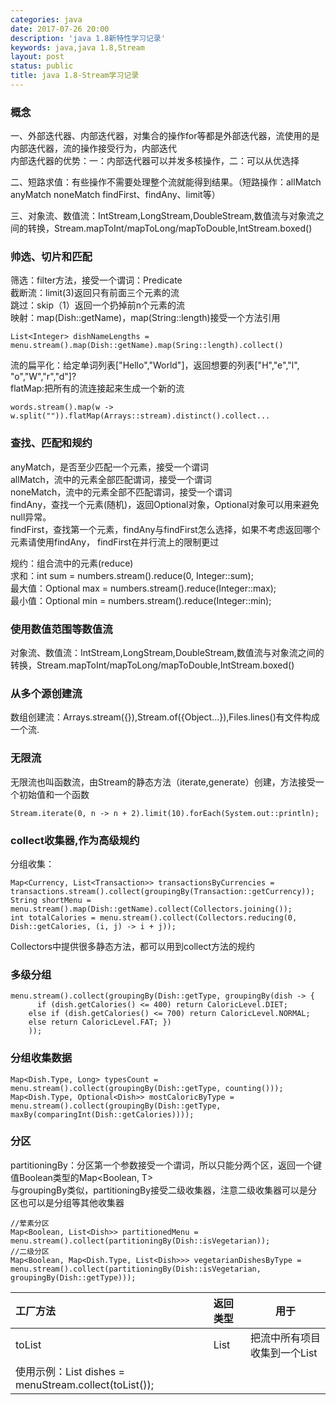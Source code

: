 ```yaml
---
categories: java
date: 2017-07-26 20:00
description: 'java 1.8新特性学习记录'
keywords: java,java 1.8,Stream
layout: post
status: public
title: java 1.8-Stream学习记录
---
```

### 概念  
一、外部迭代器、内部迭代器，对集合的操作for等都是外部迭代器，流使用的是内部迭代器，流的操作接受行为，内部迭代  
内部迭代器的优势：一：内部迭代器可以并发多核操作，二：可以从优选择  

二、短路求值：有些操作不需要处理整个流就能得到结果。（短路操作：allMatch anyMatch noneMatch findFirst、findAny、limit等）  

三、对象流、数值流：IntStream,LongStream,DoubleStream,数值流与对象流之间的转换，Stream.mapToInt/mapToLong/mapToDouble,IntStream.boxed()  

### 帅选、切片和匹配  
筛选：filter方法，接受一个谓词：Predicate<T>  
截断流：limit(3)返回只有前面三个元素的流  
跳过：skip（1）返回一个扔掉前n个元素的流  
映射：map(Dish::getName)，map(String::length)接受一个方法引用  
```
List<Integer> dishNameLengths = menu.stream().map(Dish::getName).map(Sring::length).collect()
```
流的扁平化：给定单词列表["Hello","World"]，返回想要的列表["H","e","l", "o","W","r","d"]?  
flatMap:把所有的流连接起来生成一个新的流  
```
words.stream().map(w -> w.split("")).flatMap(Arrays::stream).distinct().collect...
```

### 查找、匹配和规约  
anyMatch，是否至少匹配一个元素，接受一个谓词  
allMatch，流中的元素全部匹配谓词，接受一个谓词  
noneMatch，流中的元素全部不匹配谓词，接受一个谓词  
findAny，查找一个元素(随机)，返回Optional对象，Optional对象可以用来避免null异常。  
findFirst，查找第一个元素，findAny与findFirst怎么选择，如果不考虑返回哪个元素请使用findAny，
findFirst在并行流上的限制更过

规约：组合流中的元素(reduce)  
求和：int sum = numbers.stream().reduce(0, Integer::sum);  
最大值：Optional<Integer> max = numbers.stream().reduce(Integer::max);  
最小值：Optional<Integer> min = numbers.stream().reduce(Integer::min);  


### 使用数值范围等数值流  
对象流、数值流：IntStream,LongStream,DoubleStream,数值流与对象流之间的转换，Stream.mapToInt/mapToLong/mapToDouble,IntStream.boxed()  

### 从多个源创建流  
数组创建流：Arrays.stream({}),Stream.of({Object...}),Files.lines()有文件构成一个流.

### 无限流  
无限流也叫函数流，由Stream的静态方法（iterate,generate）创建，方法接受一个初始值和一个函数  
```
Stream.iterate(0, n -> n + 2).limit(10).forEach(System.out::println);
```

### collect收集器,作为高级规约  
分组收集：
```
Map<Currency, List<Transaction>> transactionsByCurrencies = transactions.stream().collect(groupingBy(Transaction::getCurrency));
String shortMenu = menu.stream().map(Dish::getName).collect(Collectors.joining());
int totalCalories = menu.stream().collect(Collectors.reducing(0, Dish::getCalories, (i, j) -> i + j));
```
Collectors中提供很多静态方法，都可以用到collect方法的规约  

### 多级分组  
```
menu.stream().collect(groupingBy(Dish::getType, groupingBy(dish -> {
      if (dish.getCalories() <= 400) return CaloricLevel.DIET;
    else if (dish.getCalories() <= 700) return CaloricLevel.NORMAL;
    else return CaloricLevel.FAT; })
    ));
```
### 分组收集数据  
```
Map<Dish.Type, Long> typesCount = menu.stream().collect(groupingBy(Dish::getType, counting()));
Map<Dish.Type, Optional<Dish>> mostCaloricByType = menu.stream().collect(groupingBy(Dish::getType, maxBy(comparingInt(Dish::getCalories))));
```
### 分区  
partitioningBy：分区第一个参数接受一个谓词，所以只能分两个区，返回一个键值Boolean类型的Map<Boolean, T>  
与groupingBy类似，partitioningBy接受二级收集器，注意二级收集器可以是分区也可以是分组等其他收集器  
```
//荤素分区
Map<Boolean, List<Dish>> partitionedMenu = menu.stream().collect(partitioningBy(Dish::isVegetarian));
//二级分区
Map<Boolean, Map<Dish.Type, List<Dish>>> vegetarianDishesByType = menu.stream().collect(partitioningBy(Dish::isVegetarian, groupingBy(Dish::getType)));
```
|工厂方法           |返回类型           |用于                         |
|:-----------------|:-----------------|-----------------------------|
|toList            |List<T>           |把流中所有项目收集到一个List     |
|使用示例：List<Dish> dishes = menuStream.collect(toList());         |
